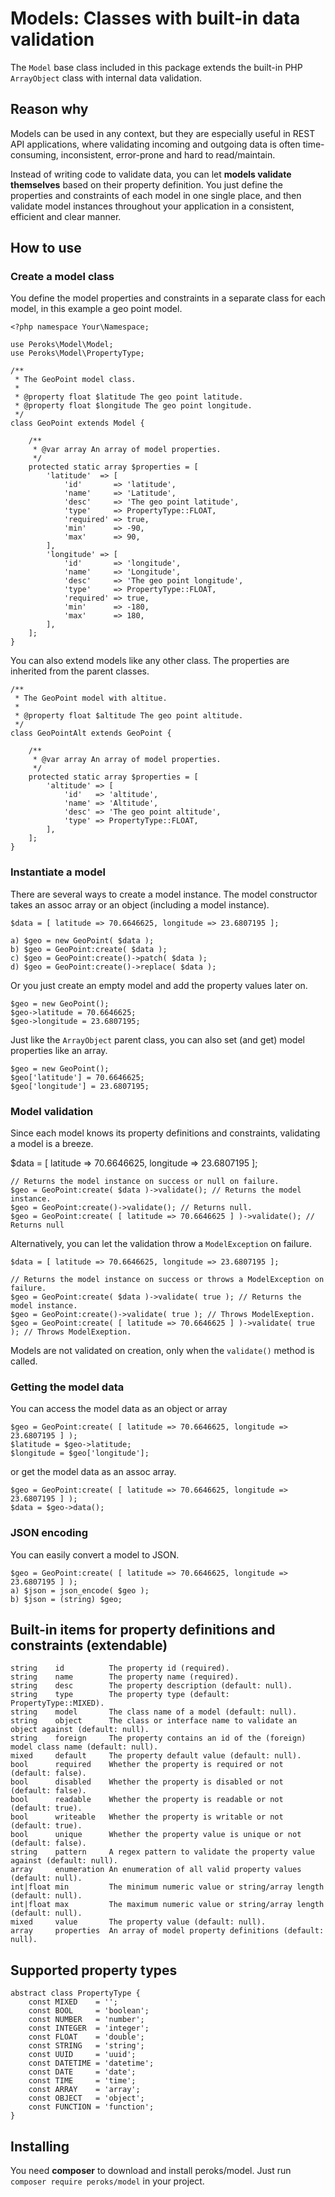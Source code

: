 # Models: Classes with built-in data validation

The `Model` base class included in this package extends the built-in
PHP `ArrayObject` class with internal data validation.

## Reason why

Models can be used in any context, but they are especially useful in REST API
applications, where validating incoming and outgoing data is often
time-consuming, inconsistent, error-prone and hard to read/maintain.

Instead of writing code to validate data, you can let **models validate
themselves** based on their property definition. You just define the properties
and constraints of each model in one single place, and then validate model
instances throughout your application in a consistent, efficient and clear
manner.

## How to use

### Create a model class

You define the model properties and constraints in a separate class for each
model, in this example a geo point model.

    <?php namespace Your\Namespace;
    
    use Peroks\Model\Model;
    use Peroks\Model\PropertyType;
    
    /**
     * The GeoPoint model class.
     *
     * @property float $latitude The geo point latitude.
     * @property float $longitude The geo point longitude.
     */
    class GeoPoint extends Model {
    
        /**
         * @var array An array of model properties.
         */
        protected static array $properties = [
            'latitude'  => [
                'id'       => 'latitude',
                'name'     => 'Latitude',
                'desc'     => 'The geo point latitude',
                'type'     => PropertyType::FLOAT,
                'required' => true,
                'min'      => -90,
                'max'      => 90,
            ],
            'longitude' => [
                'id'       => 'longitude',
                'name'     => 'Longitude',
                'desc'     => 'The geo point longitude',
                'type'     => PropertyType::FLOAT,
                'required' => true,
                'min'      => -180,
                'max'      => 180,
            ],
        ];
    }

You can also extend models like any other class. The properties are inherited
from the parent classes.

    /**
     * The GeoPoint model with altitue.
     * 
     * @property float $altitude The geo point altitude.
     */
    class GeoPointAlt extends GeoPoint {
        
        /**
         * @var array An array of model properties.
         */
        protected static array $properties = [
            'altitude' => [
                'id'   => 'altitude',
                'name' => 'Altitude',
                'desc' => 'The geo point altitude',
                'type' => PropertyType::FLOAT,
            ],
        ];
    }

### Instantiate a model

There are several ways to create a model instance. The model constructor takes
an assoc array or an object (including a model instance).

    $data = [ latitude => 70.6646625, longitude => 23.6807195 ];
    
    a) $geo = new GeoPoint( $data );
    b) $geo = GeoPoint:create( $data );
    c) $geo = GeoPoint:create()->patch( $data );
    d) $geo = GeoPoint:create()->replace( $data );

Or you just create an empty model and add the property values later on.

    $geo = new GeoPoint();
    $geo->latitude = 70.6646625;
    $geo->longitude = 23.6807195;

Just like the `ArrayObject` parent class, you can also set (and get) model
properties like an array.

    $geo = new GeoPoint();
    $geo['latitude'] = 70.6646625;
    $geo['longitude'] = 23.6807195;

### Model validation

Since each model knows its property definitions and constraints, validating
a model is a breeze.

$data = [ latitude => 70.6646625, longitude => 23.6807195 ];

    // Returns the model instance on success or null on failure.
    $geo = GeoPoint:create( $data )->validate(); // Returns the model instance.
    $geo = GeoPoint:create()->validate(); // Returns null.
    $geo = GeoPoint:create( [ latitude => 70.6646625 ] )->validate(); // Returns null

Alternatively, you can let the validation throw a `ModelException` on failure.

    $data = [ latitude => 70.6646625, longitude => 23.6807195 ];
    
    // Returns the model instance on success or throws a ModelException on failure.
    $geo = GeoPoint:create( $data )->validate( true ); // Returns the model instance.
    $geo = GeoPoint:create()->validate( true ); // Throws ModelExeption.
    $geo = GeoPoint:create( [ latitude => 70.6646625 ] )->validate( true ); // Throws ModelExeption.

Models are not validated on creation, only when the `validate()` method is called.

### Getting the model data

You can access the model data as an object or array

    $geo = GeoPoint:create( [ latitude => 70.6646625, longitude => 23.6807195 ] );
    $latitude = $geo->latitude;
    $longitude = $geo['longitude'];

or get the model data as an assoc array.

    $geo = GeoPoint:create( [ latitude => 70.6646625, longitude => 23.6807195 ] );
    $data = $geo->data();

### JSON encoding

You can easily convert a model to JSON.

    $geo = GeoPoint:create( [ latitude => 70.6646625, longitude => 23.6807195 ] );
    a) $json = json_encode( $geo );
    b) $json = (string) $geo;

## Built-in items for property definitions and constraints (extendable)

    string    id          The property id (required).
    string    name        The property name (required).
    string    desc        The property description (default: null).
    string    type        The property type (default: PropertyType::MIXED).
    string    model       The class name of a model (default: null).
    string    object      The class or interface name to validate an object against (default: null).
    string    foreign     The property contains an id of the (foreign) model class name (default: null).
    mixed     default     The property default value (default: null).
    bool      required    Whether the property is required or not (default: false).
    bool      disabled    Whether the property is disabled or not (default: false).
    bool      readable    Whether the property is readable or not (default: true).
    bool      writeable   Whether the property is writable or not (default: true).
    bool      unique      Whether the property value is unique or not (default: false).
    string    pattern     A regex pattern to validate the property value against (default: null).
    array     enumeration An enumeration of all valid property values (default: null).
    int|float min         The minimum numeric value or string/array length (default: null).
    int|float max         The maximum numeric value or string/array length (default: null).
    mixed     value       The property value (default: null).
    array     properties  An array of model property definitions (default: null).

## Supported property types

    abstract class PropertyType {
        const MIXED    = '';
        const BOOL     = 'boolean';
        const NUMBER   = 'number';
        const INTEGER  = 'integer';
        const FLOAT    = 'double';
        const STRING   = 'string';
        const UUID     = 'uuid';
        const DATETIME = 'datetime';
        const DATE     = 'date';
        const TIME     = 'time';
        const ARRAY    = 'array';
        const OBJECT   = 'object';
        const FUNCTION = 'function';
    }


## Installing

You need **composer** to download and install peroks/model.
Just run `composer require peroks/model` in your project.
